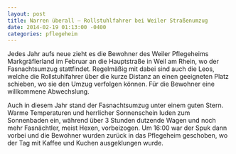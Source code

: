 ```yaml
---
layout: post
title: Narren überall – Rollstuhlfahrer bei Weiler Straßenumzug
date: 2014-02-19 01:13:00 -0400
categories: pflegeheim
---
```

Jedes Jahr aufs neue zieht es die Bewohner des Weiler Pflegeheims Markgräflerland im Februar an die Hauptstraße in Weil am Rhein, wo der Fasnachtsumzug stattfindet. Regelmäßig mit dabei sind auch die Leos, welche die Rollstuhlfahrer über die kurze Distanz an einen geeigneten Platz schieben, wo sie den Umzug verfolgen können. Für die Bewohner eine willkommene Abwechslung.

Auch in diesem Jahr stand der Fasnachtsumzug unter einem guten Stern. Warme Temperaturen und herrlicher Sonnenschein luden zum Sonnenbaden ein, während über 3 Stunden dutzende Wagen und noch mehr Fasnächtler, meist Hexen, vorbeizogen. Um 16:00 war der Spuk dann vorbei und die Bewohner wurden zurück in das Pflegeheim geschoben, wo der Tag mit Kaffee und Kuchen ausgeklungen wurde.